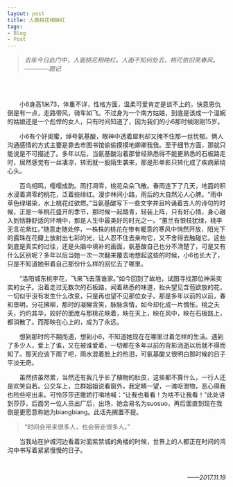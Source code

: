 ```yaml
---
layout: post
title: 人面桃花相映红
tags:
- Blog
- Post
---
```



> *去年今日此门中，人面桃花相映红。人面不知何处去，桃花依旧笑春风。*
> *————题记*

<br />
<br />

<p style="text-indent:2em;">
小6身高1米73，体重不详，性格方面，温柔可爱肯定是谈不上的，快意恩仇倒是有一点，走路带风，骑车如飞。不过身为一个南方姑娘，到底是该成一个温婉的姑娘还是一个彪悍的女人，只有时间知道了，因为我们的小6那时候刚刚15岁。
</p>
<p style="text-indent:2em;">
小6有个好闺蜜，绰号氨基酸，眼神中透着犀利却又掩不住那一丝忧郁。俩人沟通感情的方式主要是靠去市图书馆偷偷摸摸地卿卿我我。至于细节方面，那就只能说是不可描述了。多年以后，当氨基酸沿着那曾经熟悉得不能更熟悉的石板路走时，居然感觉有一丝凄凉，转而就一股陌生袭来，那是形单影只转化成了疾病萦绕心头。
</p>
<p style="text-indent:2em;">
百鸟相鸣，嘤嘤成韵。雨打凋零，桃花朵朵飞散。春雨连下了几天，地面的积水浸着凋零的桃花，泛着些绯红。漫步林间小路，雨后的大自然沁人心脾。“雨中草色绿堪染，水上桃花红欲燃。”当氨基酸写下一些文字并且吟诵着古人的诗句的时候，正是一年桃花盛开的季节，那时候一起踏青，轻装上阵，只有好心情，身心融入到恬静舒适的环境中，那是人生中最美好的时光之一。“蕙兰有恨枝犹绿，桃李无言花紫红。”随意走随处停，一株株的桃花在带有暖意的寒风中悄然开放，阳光下的露珠在花瓣上放射出七彩的光，让人忍不住去亲吻它，又不舍得去触碰它。这些到底是真实的过往，还是头脑中填补的画面，氨基酸自己也分不清楚了，可是又有什么区别呢？多年以后当她一次一次翻来覆去地想起这些的时候，小6也长大了，只是不知道她带着自己那份什么样的回忆去了哪里。
</p>
<p style="text-indent:2em;">
“洛阳城东桃李花，飞来飞去落谁家。”如今回到了故地，试图寻找那位神采奕奕的女子。沿着走过无数次的石板路，闻着熟悉的味道，抬头望见含苞欲放的花，一切似乎没有发生什么改变，只是再也望不见那位女子。那是多年以前的以前，春和景明，分花拂柳，那时的凝睇含笑，脉脉含情，如今却化成一片惆怅。桃之夭夭，灼灼其华，姣好的面庞与那桃花映着，映在天上，映在风中，映在石板路上，都消散了。而那映在心上的，成为了永远。
</p>
<p style="text-indent:2em;">
想到那时的不期而遇，想到小6，不知道她现在在哪里过着怎样的生活。遇到了多少人，爱上了谁，又在被谁爱着，一切都在多年以前的背影消逝以后就不得而知了。那天应该下雨了吧，雨水混着脸上的热泪，可氨基酸又很明白那时候的日子平淡无奇。
</p>
<p style="text-indent:2em;">
虽然挤虽然累，当然还有我几乎长了植物的肚皮，这些都不算什么，一行人还是欢笑自若。公交车上，立群姐姐说看窗外，我定睛一望，一滩呕泄物，恶心得我也险些呕出来。可怜莎莎还撒娇打嗔地喊：“让我也看看！为啥不让我看！”此处讲到莎莎，后面另一位人员出厂后，出场，她会易名为suosuo，再后面直到现在我倒是更愿意称她为biangbiang。此话先搁置不提。
</p>

> “时间会带来很多人，也会带走很多人。” 

<p style="text-indent:2em;">
当我站在护城河边看着对面紫禁城的角楼的时候，世界上的人都正在时间的鸿沟中书写着紧紧慢慢的日子。
</p>

<br />

<p align="right">
<em>
——2017.11.19
</em>
</p>
